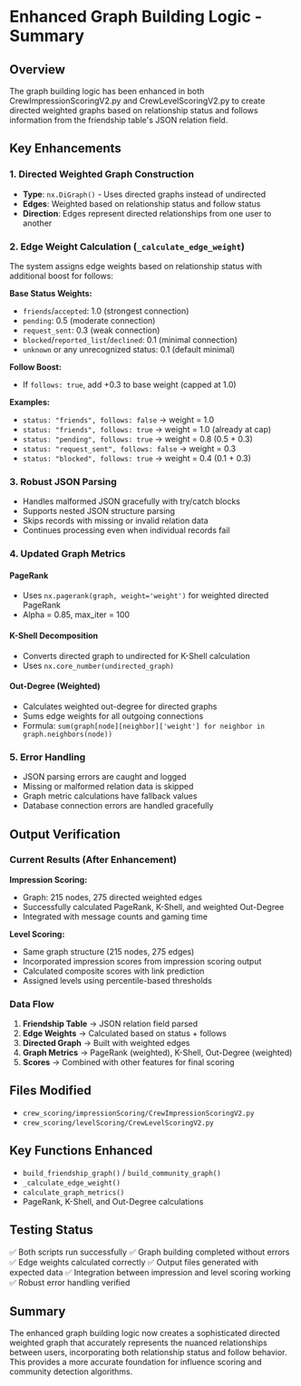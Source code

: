 # Enhanced Graph Building Logic - Summary

## Overview
The graph building logic has been enhanced in both CrewImpressionScoringV2.py and CrewLevelScoringV2.py to create directed weighted graphs based on relationship status and follows information from the friendship table's JSON relation field.

## Key Enhancements

### 1. Directed Weighted Graph Construction
- **Type**: `nx.DiGraph()` - Uses directed graphs instead of undirected
- **Edges**: Weighted based on relationship status and follow status
- **Direction**: Edges represent directed relationships from one user to another

### 2. Edge Weight Calculation (`_calculate_edge_weight`)
The system assigns edge weights based on relationship status with additional boost for follows:

**Base Status Weights:**
- `friends`/`accepted`: 1.0 (strongest connection)
- `pending`: 0.5 (moderate connection)
- `request_sent`: 0.3 (weak connection)
- `blocked`/`reported_list`/`declined`: 0.1 (minimal connection)
- `unknown` or any unrecognized status: 0.1 (default minimal)

**Follow Boost:**
- If `follows: true`, add +0.3 to base weight (capped at 1.0)

**Examples:**
- `status: "friends", follows: false` → weight = 1.0
- `status: "friends", follows: true` → weight = 1.0 (already at cap)
- `status: "pending", follows: true` → weight = 0.8 (0.5 + 0.3)
- `status: "request_sent", follows: false` → weight = 0.3
- `status: "blocked", follows: true` → weight = 0.4 (0.1 + 0.3)

### 3. Robust JSON Parsing
- Handles malformed JSON gracefully with try/catch blocks
- Supports nested JSON structure parsing
- Skips records with missing or invalid relation data
- Continues processing even when individual records fail

### 4. Updated Graph Metrics

#### PageRank
- Uses `nx.pagerank(graph, weight='weight')` for weighted directed PageRank
- Alpha = 0.85, max_iter = 100

#### K-Shell Decomposition
- Converts directed graph to undirected for K-Shell calculation
- Uses `nx.core_number(undirected_graph)`

#### Out-Degree (Weighted)
- Calculates weighted out-degree for directed graphs
- Sums edge weights for all outgoing connections
- Formula: `sum(graph[node][neighbor]['weight'] for neighbor in graph.neighbors(node))`

### 5. Error Handling
- JSON parsing errors are caught and logged
- Missing or malformed relation data is skipped
- Graph metric calculations have fallback values
- Database connection errors are handled gracefully

## Output Verification

### Current Results (After Enhancement)
**Impression Scoring:**
- Graph: 215 nodes, 275 directed weighted edges
- Successfully calculated PageRank, K-Shell, and weighted Out-Degree
- Integrated with message counts and gaming time

**Level Scoring:**
- Same graph structure (215 nodes, 275 edges)
- Incorporated impression scores from impression scoring output
- Calculated composite scores with link prediction
- Assigned levels using percentile-based thresholds

### Data Flow
1. **Friendship Table** → JSON relation field parsed
2. **Edge Weights** → Calculated based on status + follows
3. **Directed Graph** → Built with weighted edges
4. **Graph Metrics** → PageRank (weighted), K-Shell, Out-Degree (weighted)
5. **Scores** → Combined with other features for final scoring

## Files Modified
- `crew_scoring/impressionScoring/CrewImpressionScoringV2.py`
- `crew_scoring/levelScoring/CrewLevelScoringV2.py`

## Key Functions Enhanced
- `build_friendship_graph()` / `build_community_graph()`
- `_calculate_edge_weight()`
- `calculate_graph_metrics()`
- PageRank, K-Shell, and Out-Degree calculations

## Testing Status
✅ Both scripts run successfully
✅ Graph building completed without errors
✅ Edge weights calculated correctly
✅ Output files generated with expected data
✅ Integration between impression and level scoring working
✅ Robust error handling verified

## Summary
The enhanced graph building logic now creates a sophisticated directed weighted graph that accurately represents the nuanced relationships between users, incorporating both relationship status and follow behavior. This provides a more accurate foundation for influence scoring and community detection algorithms.
